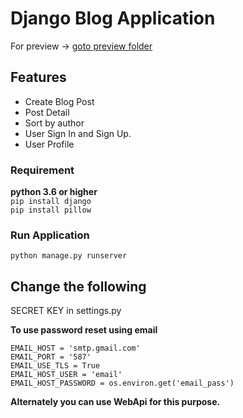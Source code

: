 # Django Blog Application

For preview -> [goto preview folder](preview/)

## Features
 * Create Blog Post<br>
 * Post Detail<br>
 * Sort by author<br>
 * User Sign In and Sign Up.<br>
 * User Profile<br>

### Requirement<br>
**python 3.6 or higher** <br>
`pip install django`<br>
`pip install pillow`<br>

### Run Application <br>
  
  `python manage.py runserver`

## Change the following <br>

SECRET KEY in settings.py

**To use password reset using email**

`EMAIL_HOST = 'smtp.gmail.com'`<br>
`EMAIL_PORT = '587'`<br>
`EMAIL_USE_TLS = True`<br>
`EMAIL_HOST_USER = 'email'`<br>
`EMAIL_HOST_PASSWORD = os.environ.get('email_pass')`

**Alternately you can use WebApi for this purpose.**
